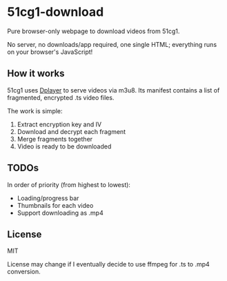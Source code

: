  # 51cg1-download

Pure browser-only webpage to download videos from 51cg1. 

No server, no downloads/app required, one single HTML; everything runs on your browser's JavaScript!

## How it works

51cg1 uses [Dplayer](https://github.com/DIYgod/DPlayer) to serve videos via m3u8. Its manifest contains a list of fragmented, encrypted .ts video files.

The work is simple:
1) Extract encryption key and IV
2) Download and decrypt each fragment
3) Merge fragments together
4) Video is ready to be downloaded

## TODOs

In order of priority (from highest to lowest):

- Loading/progress bar
- Thumbnails for each video
- Support downloading as .mp4

## License

MIT

License may change if I eventually decide to use ffmpeg for .ts to .mp4 conversion.
